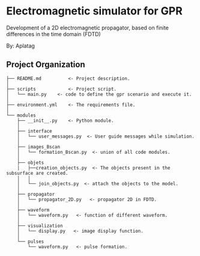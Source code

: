 # Electromagnetic simulator for GPR

Development of a 2D electromagnetic propagator, based on finite differences in the time domain (FDTD)

By: Aplatag

## Project Organization

    ├── README.md          <- Project description.
    │
    ├── scripts            <- Project script.
    │   └── main.py    <- code to define the gpr scenario and execute it.
    │
    ├── environment.yml    <- The requirements file.
    │
    └── modules             
        ├── __init__.py    <- Python module.
        │
        ├── interface          
        │   └── user_messages.py  <- User guide messages while simulation.
        │
        ├── images_Bscan          
        │   └── formation_Bscan.py  <- union of all code modules.
        │
        ├── objets          
        |   ├──creation_objects.py  <- The objects present in the subsurface are created.
        │   │
        │   └── join_objects.py  <- attach the objects to the model.
        │
        ├── propagator      
        │   └── propagator_2D.py   <- propagator 2D in FDTD.
        │
        ├── waveform      
        │   └── waveform.py   <- function of different waveform.
        │
        ├── visualization      
        │   └── display.py   <- image display function.
        │
        └── pulses          
            └── waveform.py   <- pulse formation.
        
         



        